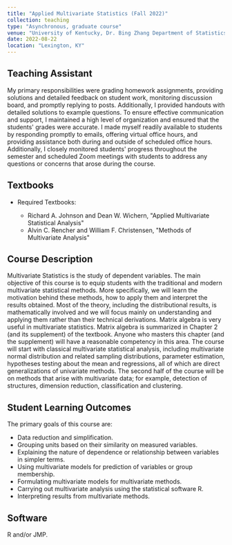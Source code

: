 ```yaml
---
title: "Applied Multivariate Statistics (Fall 2022)"
collection: teaching
type: "Asynchronous, graduate course"
venue: "University of Kentucky, Dr. Bing Zhang Department of Statistics"
date: 2022-08-22
location: "Lexington, KY"
---
```


## Teaching Assistant
My primary responsibilities were grading homework assignments, providing solutions and detailed feedback on student work, monitoring discussion board, and promptly replying to posts. Additionally, I provided handouts with detailed solutions to example questions. To ensure effective communication and support, I maintained a high level of organization and ensured that the students' grades were accurate. I made myself readily available to students by responding promptly to emails, offering virtual office hours, and providing assistance both during and outside of scheduled office hours. Additionally, I closely monitored students' progress throughout the semester and scheduled Zoom meetings with students to address any questions or concerns that arose during the course.

## Textbooks
* Required Textbooks: 

  + Richard A. Johnson and Dean W. Wichern, "Applied Multivariate Statistical Analysis"
  + Alvin C. Rencher and William F. Christensen, "Methods of Multivariate Analysis"

## Course Description
Multivariate Statistics is the study of dependent variables. The main objective of this course is to equip students with the traditional and modern multivariate statistical methods. More specifically, we will learn the motivation behind these methods, how to apply them and interpret the results obtained. Most of the theory, including the distributional results, is mathematically involved and we will focus mainly on understanding and applying them rather than their technical derivations. Matrix algebra is very useful in multivariate statistics. Matrix algebra is summarized in Chapter 2 (and its supplement) of the textbook. Anyone who masters this chapter (and the supplement) will have a reasonable competency in this area. The course will start with classical multivariate statistical analysis, including multivariate normal distribution and related sampling distributions, parameter estimation, hypotheses testing about the mean and regressions, all of which are direct generalizations of univariate methods. The second half of the course will be on methods that arise with multivariate data; for example, detection of structures, dimension reduction, classification and clustering. 

## Student Learning Outcomes
The primary goals of this course are:

* Data reduction and simplification.
* Grouping units based on their similarity on measured variables.
* Explaining the nature of dependence or relationship between variables in simpler terms.
* Using multivariate models for prediction of variables or group membership.
* Formulating multivariate models for multivariate methods.
* Carrying out multivariate analysis using the statistical software R.
* Interpreting results from multivariate methods.

## Software
R and/or JMP.
